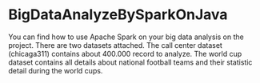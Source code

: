 # BigDataAnalyzeBySparkOnJava
You can find how to use Apache Spark on your big data analysis on the project. 
There are two datasets attached. 
The call center dataset (chicaga311) contains about 400.000 record to analyze.
The world cup dataset contains all details about national football teams and their statistic detail during the world cups.
